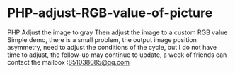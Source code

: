 # PHP-adjust-RGB-value-of-picture
PHP Adjust the image to gray Then adjust the image to a custom RGB value
Simple demo, there is a small problem, the output image position asymmetry, need to adjust the conditions of the cycle, but I do not have time to adjust, the follow-up may continue to update, a week of friends can contact the mailbox :851038085@qq.com
